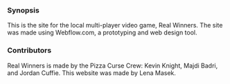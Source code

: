 ### Synopsis

This is the site for the local multi-player video game, Real Winners. The site was made using Webflow.com, a prototyping and web design tool.

### Contributors

Real Winners is made by the Pizza Curse Crew: Kevin Knight, Majdi Badri, and Jordan Cuffie. This website was made by Lena Masek.
